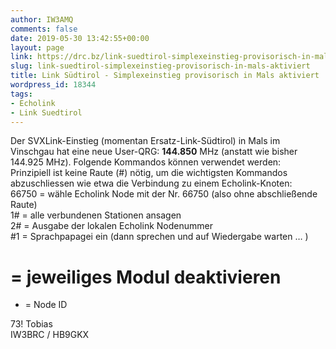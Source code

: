 ```yaml
---
author: IW3AMQ
comments: false
date: 2019-05-30 13:42:55+00:00
layout: page
link: https://drc.bz/link-suedtirol-simplexeinstieg-provisorisch-in-mals-aktiviert/
slug: link-suedtirol-simplexeinstieg-provisorisch-in-mals-aktiviert
title: Link Südtirol - Simplexeinstieg provisorisch in Mals aktiviert
wordpress_id: 18344
tags:
- Echolink
- Link Suedtirol
---
```





Der SVXLink-Einstieg (momentan Ersatz-Link-Südtirol) in Mals im Vinschgau hat eine neue User-QRG: **144.850** MHz (anstatt wie bisher 144.925 MHz). Folgende Kommandos können verwendet werden:   
Prinzipiell ist keine Raute (#) nötig, um die wichtigsten Kommandos abzuschliessen wie etwa die Verbindung zu einem Echolink-Knoten:   
66750 = wähle Echolink Node mit der Nr. 66750 (also ohne abschließende Raute)   
1# = alle verbundenen Stationen ansagen   
2# = Ausgabe der lokalen Echolink Nodenummer    
#1 = Sprachpapagei ein (dann sprechen und auf Wiedergabe warten … )  
# = jeweiliges Modul deaktivieren    
* = Node ID







73! Tobias  
IW3BRC / HB9GKX



